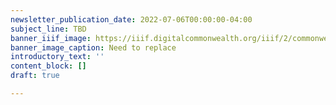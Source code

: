 ```yaml
---
newsletter_publication_date: 2022-07-06T00:00:00-04:00
subject_line: TBD
banner_iiif_image: https://iiif.digitalcommonwealth.org/iiif/2/commonwealth:3x817772t/29,218,2335,743/full/0/default.jpg
banner_image_caption: Need to replace
introductory_text: ''
content_block: []
draft: true

---
```

